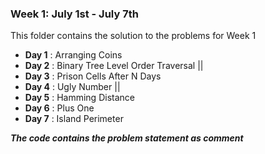 <h3>Week 1: July 1st - July 7th</h3>

This folder contains the solution to the problems for Week 1
<ul>
<li><b>Day 1</b> : Arranging Coins</li>
<li><b>Day 2</b> : Binary Tree Level Order Traversal ||</li>
<li><b>Day 3</b> : Prison Cells After N Days</li>
<li><b>Day 4</b> : Ugly Number ||</li>
<li><b>Day 5</b> : Hamming Distance</li>
<li><b>Day 6</b> : Plus One</li>
<li><b>Day 7</b> : Island Perimeter</li>
</ul>

<b><i>The code contains the problem statement as comment</i></b>
